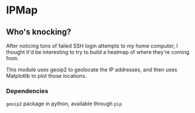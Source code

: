 # IPMap
## Who's knocking?

After noticing tons of failed SSH login attempts to my home computer,
I thought it'd be interesting to try to build a heatmap of where they're
coming from.

This module uses geoip2 to geolocate the IP addresses, and then uses
Matplotlib to plot those locations.

### Dependencies
```geoip2``` package in python, available through ```pip```
